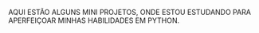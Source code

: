 AQUI ESTÃO ALGUNS MINI PROJETOS, ONDE ESTOU ESTUDANDO PARA APERFEIÇOAR MINHAS HABILIDADES EM PYTHON. 
